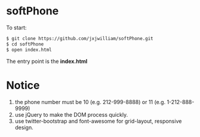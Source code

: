 # softPhone

To start:
```bash
$ git clone https://github.com/jxjwilliam/softPhone.git
$ cd softPhone
$ open index.html
```

The entry point is the <strong>index.html</strong>


Notice
=======
1. the phone number must be 10 (e.g. 212-999-8888) or 11 (e.g. 1-212-888-9999)
1. use jQuery to make the DOM process quickly.
1. use twitter-bootstrap and font-awesome for grid-layout, responsive design.

